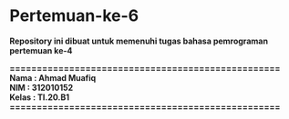 # Pertemuan-ke-6
**Repository ini dibuat untuk memenuhi tugas bahasa pemrograman pertemuan ke-4**

 **==================================================** <br>
**Nama      : Ahmad Muafiq**<br>
**NIM       : 312010152**<br>
**Kelas     : TI.20.B1**<br>
 **==================================================**
